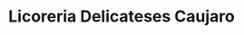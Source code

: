 ---
title: "Licoreria Delicateses Caujaro"
url: /puerto-ordaz/licoreria-delicateses-caujaro/
shop: alcohol
---
